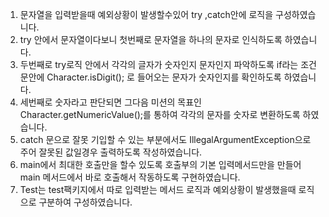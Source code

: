1. 문자열을 입력받을때 예외상황이 발생할수있어 try ,catch안에 로직을 구성하였습니다.
2. try 안에서 문자열이다보니 첫번째로 문자열을 하나의 문자로 인식하도록 하였습니다.
3. 두번째로 try로직 안에서 각각의 글자가 숫자인지 문자인지 파악하도록 if라는 조건문안에 Character.isDigit(); 로 들어오는 문자가 숫자인지를 확인하도록 하였습니다.
4. 세번째로 숫자라고 판단되면 그다음 미션의 목표인 Character.getNumericValue();를 통하여 각각의 문자를 숫자로 변환하도록 하였습니다.
5. catch 문으로 잘못 기입할 수 있는 부분에서도 IllegalArgumentException으로 주어 잘못된 값일경우 출력하도록 작성하였습니다.
6. main에서 최대한 호출만을 할수 있도록 호출부의 기본 입력메서드만을 만들어 main 메서드에서 바로 호출해서 작동하도록 구현하였습니다.
7. Test는 test팩키지에서 따로 입력받는 메서드 로직과 예외상황이 발생했을때 로직으로 구분하여 구성하였습니다.
